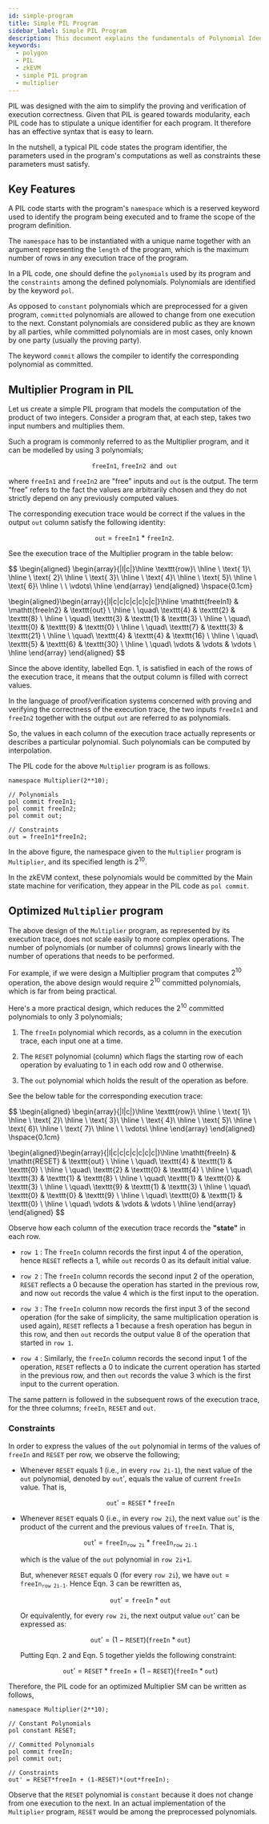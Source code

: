 ```yaml
---
id: simple-program
title: Simple PIL Program
sidebar_label: Simple PIL Program
description: This document explains the fundamentals of Polynomial Identity Language with the help of a simple multiplier program.
keywords:
  - polygon
  - PIL
  - zkEVM
  - simple PIL program
  - multiplier
---
```


PIL was designed with the aim to simplify the proving and verification of execution correctness. Given that PIL is geared towards modularity, each PIL code has to stipulate a unique identifier for each program. It therefore has an effective syntax that is easy to learn.

In the nutshell, a typical PIL code states the program identifier, the parameters used in the program's computations as well as constraints these parameters must satisfy. 

## Key Features

A PIL code starts with the program's $\texttt{namespace}$ which is a reserved keyword used to identify the program being executed and to frame the scope of the program definition.

The $\texttt{namespace}$ has to be instantiated with a unique name together with an argument representing the $\texttt{length}$ of the program, which is the maximum number of rows in any execution trace of the program.

In a PIL code, one should define the $\texttt{polynomials}$ used by its program and the $\texttt{constraints}$ among the defined polynomials. Polynomials are identified by the keyword $\texttt{pol}$.

As opposed to $\texttt{constant}$ polynomials which are preprocessed for a given program, $\texttt{committed}$ polynomials are allowed to change from one execution to the next. Constant polynomials are considered public as they are known by all parties, while committed polynomials are in most cases, only known by one party (usually the proving party).

The keyword $\texttt{commit}$ allows the compiler to identify the corresponding polynomial as committed.

## Multiplier Program in PIL

Let us create a simple PIL program that models the computation of the product of two integers. Consider a program that, at each step, takes two input numbers and multiplies them. 

Such a program is commonly referred to as the $\text{Multiplier}$ program, and it can be modelled by using 3 polynomials;

$$
\mathtt{freeIn1},\  \mathtt{freeIn2}\ \text{ and }\ \mathtt{out}
$$

where $\mathtt{freeIn1}$ and $\mathtt{freeIn2}$ are "free" inputs and $\mathtt{out}$ is the output. The term “free" refers to the fact the values are arbitrarily chosen and they do not strictly depend on any previously computed values.

The corresponding execution trace would be correct if the values in the output $\mathtt{out}$ column satisfy the following identity:

$$
\mathtt{out}\ =\ \mathtt{freeIn1}\ *\ \mathtt{freeIn2}. \tag{Eqn. 1}
$$

See the execution trace of the Multiplier program in the table below:

$$
\begin{aligned}
\begin{array}{|l|c|}\hline
\texttt{row}\\ \hline
\ \text{ 1}\\ \hline
\ \text{ 2}\\ \hline
\ \text{ 3}\\ \hline
\ \text{ 4}\\ \hline
\ \text{ 5}\\ \hline
\ \text{ 6}\\ \hline
\ \ \vdots\\ \hline
\end{array}
\end{aligned}
\hspace{0.1cm}

\begin{aligned}\begin{array}{|l|c|c|c|c|c|c|c|}\hline 
\mathtt{freeIn1} & \mathtt{freeIn2} & \texttt{out} \\ \hline 
\ \quad\ \texttt{4} & \texttt{2} & \texttt{8} \\ \hline
\ \quad\ \texttt{3} & \texttt{1} & \texttt{3}  \\ \hline
\ \quad\ \texttt{0} & \texttt{9} & \texttt{0} \\ \hline
\ \quad\ \texttt{7} & \texttt{3} & \texttt{21} \\ \hline
\ \quad\ \texttt{4} & \texttt{4} & \texttt{16} \\ \hline
\ \quad\ \texttt{5} & \texttt{6} & \texttt{30} \\ \hline
\ \quad\ \vdots & \vdots & \vdots \\ \hline
\end{array}
\end{aligned}
$$

Since the above identity, labelled $\text{Eqn. 1}$, is satisfied in each of the rows of the execution trace, it means that the output column is filled with correct values.

In the language of proof/verification systems concerned with proving and verifying the correctness of the execution trace, the two inputs $\mathtt{freeIn1}$ and $\mathtt{freeIn2}$ together with the output $\mathtt{out}$ are referred to as $\text{polynomials}$.

So, the values in each column of the execution trace actually represents or describes a particular polynomial. Such polynomials can be computed by $\text{interpolation}$.

The PIL code for the above `Multiplier` program is as follows.

```
namespace Multiplier(2**10);

// Polynomials
pol commit freeIn1;
pol commit freeIn2;
pol commit out;

// Constraints
out = freeIn1*freeIn2;
```

In the above figure, the namespace given to the `Multiplier` program is $\texttt{Multiplier}$, and its specified length is $2^{10}$.

In the zkEVM context, these polynomials would be committed by the Main state machine for verification, they appear in the PIL code as `pol commit`. 

## Optimized `Multiplier` program

The above design of the `Multiplier` program, as represented by its execution trace, does not scale easily to more complex operations. The number of polynomials (or number of columns) grows linearly with the number of operations that needs to be performed.

For example, if we were design a Multiplier program that computes $2^{10}$ operation, the above design would require $2^{10}$ committed polynomials, which is far from being practical.

Here's a more practical design, which reduces the $2^{10}$ committed polynomials to only 3 polynomials;

1. The $\texttt{freeIn}$ polynomial which records, as a column in the execution trace, each input one at a time.

2. The $\texttt{RESET}$ polynomial (column) which flags the starting row of each operation by evaluating to $1$ in each odd row and $0$ otherwise.

3. The $\texttt{out}$ polynomial which holds the result of the operation as before.

See the below table for the corresponding execution trace:

$$
\begin{aligned}
\begin{array}{|l|c|}\hline
\texttt{row}\\ \hline
\ \text{ 1}\\ \hline
\ \text{ 2}\\ \hline
\ \text{ 3}\\ \hline
\ \text{ 4}\\ \hline
\ \text{ 5}\\ \hline
\ \text{ 6}\\ \hline
\ \text{ 7}\\ \hline
\ \ \vdots\\ \hline
\end{array}
\end{aligned}
\hspace{0.1cm}

\begin{aligned}\begin{array}{|l|c|c|c|c|c|c|c|}\hline 
\mathtt{freeIn} & \mathtt{RESET} & \texttt{out} \\ \hline 
\ \quad\ \texttt{4} & \texttt{1} & \texttt{0} \\ \hline
\ \quad\ \texttt{2} & \texttt{0} & \texttt{4}  \\ \hline
\ \quad\ \texttt{3} & \texttt{1} & \texttt{8} \\ \hline
\ \quad\ \texttt{1} & \texttt{0} & \texttt{3} \\ \hline
\ \quad\ \texttt{9} & \texttt{1} & \texttt{3} \\ \hline
\ \quad\ \texttt{0} & \texttt{0} & \texttt{9} \\ \hline
\ \quad\ \texttt{0} & \texttt{1} & \texttt{0} \\ \hline
\ \quad\ \vdots & \vdots & \vdots \\ \hline
\end{array}
\end{aligned}
$$

Observe how each column of the execution trace records the **"state"** in each row. 

- $\texttt{row 1}$ : The $\texttt{freeIn}$ column records the first input $4$ of the operation, hence $\texttt{RESET}$ reflects a $1$, while $\texttt{out}$ records $0$ as its default initial value.

- $\texttt{row 2}$ : The $\texttt{freeIn}$ column records the second input $2$ of the operation, $\texttt{RESET}$ reflects a $0$ because the operation has started in the previous row, and now $\texttt{out}$ records the value $4$ which is the first input to the operation.

- $\texttt{row 3}$ : The $\texttt{freeIn}$ column now records the first input $3$ of the second operation (for the sake of simplicity, the same multiplication operation is used again), $\texttt{RESET}$ reflects a $1$ because a fresh operation has begun in this row, and then $\texttt{out}$ records the output value $8$ of the operation that started in $\texttt{row 1}$.

- $\texttt{row 4}$ : Similarly, the $\texttt{freeIn}$ column records the second input $1$ of the operation, $\texttt{RESET}$ reflects a $0$ to indicate the current operation has started in the previous row, and then $\texttt{out}$ records the value $3$ which is the first input to the current operation.

The same pattern is followed in the subsequent rows of the execution trace, for the three columns; $\texttt{freeIn}$, $\texttt{RESET}$ and $\texttt{out}$.  

### Constraints

In order to express the values of the $\texttt{out}$ polynomial in terms of the values of $\texttt{freeIn}$ and $\texttt{RESET}$ per row, we observe the following;

- Whenever $\texttt{RESET}$ equals $1$ (i.e., in every $\texttt{row 2i-1}$), the next value of the $\texttt{out}$ polynomial, denoted by $\texttt{out}'$, equals the value of current $\texttt{freeIn}$ value. That is,

  $$
  \texttt{out}' = \texttt{RESET} * \texttt{freeIn} \tag{Eqn. 2}
  $$

- Whenever $\texttt{RESET}$ equals $0$ (i.e., in every $\texttt{row 2i}$), the next value $\texttt{out}'$ is the product of the current and the previous values of $\texttt{freeIn}$. That is,

  $$
  \texttt{out}' = \texttt{freeIn}_{\texttt{row 2i}} * \texttt{freeIn}_{\texttt{row 2i-1}} \tag{Eqn. 3}
  $$

  which is the value of the $\texttt{out}$ polynomial in $\texttt{row 2i+1}$.

  But, whenever $\texttt{RESET}$ equals $0$  (for every $\texttt{row 2i}$), we have $\texttt{out} = \texttt{freeIn}_{\texttt{row 2i-1}}$. Hence $\text{Eqn. 3}$ can be rewritten as,

  $$
  \texttt{out}' = \texttt{freeIn} * \texttt{out} \tag{Eqn. 4}
  $$

  Or equivalently, for every $\texttt{row 2i}$, the next output value $\texttt{out}'$ can be expressed as:

  $$
  \texttt{out}' = (1 - \texttt{RESET}) (\texttt{freeIn} * \texttt{out}) \tag{Eqn. 5}
  $$

  Putting $\text{Eqn. 2}$ and $\text{Eqn. 5}$ together yields the following constraint:

  $$
  \texttt{out}' = \texttt{RESET} * \texttt{freeIn}\ +\ (1 - \texttt{RESET}) (\texttt{freeIn} * \texttt{out}) \tag{Eqn. 6}
  $$

Therefore, the PIL code for an optimized Multiplier SM can be written as follows,

```
namespace Multiplier(2**10);

// Constant Polynomials
pol constant RESET;

// Committed Polynomials
pol commit freeIn;
pol commit out;

// Constraints
out' = RESET*freeIn + (1-RESET)*(out*freeIn);
```

Observe that the $\texttt{RESET}$ polynomial is $\texttt{constant}$ because it does not change from one execution to the next. In an actual implementation of the `Multiplier` program, $\texttt{RESET}$ would be among the preprocessed polynomials.
